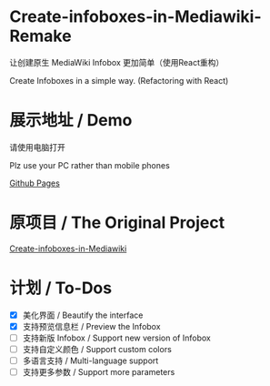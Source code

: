 # Create-infoboxes-in-Mediawiki-Remake
让创建原生 MediaWiki Infobox 更加简单（使用React重构）

Create Infoboxes in a simple way. (Refactoring with React)

# 展示地址 / Demo

请使用电脑打开

Plz use your PC rather than mobile phones

[Github Pages](https://heuluck.github.io/Create-infoboxes-in-Mediawiki-Remake/)

# 原项目 / The Original Project

[Create-infoboxes-in-Mediawiki](https://github.com/Heuluck/Create-infoboxes-in-Mediawiki)

# 计划 / To-Dos

- [x] 美化界面 / Beautify the interface
- [x] 支持预览信息栏 / Preview the Infobox
- [ ] 支持新版 Infobox / Support new version of Infobox
- [ ] 支持自定义颜色 / Support custom colors
- [ ] 多语言支持 / Multi-language support
- [ ] 支持更多参数 / Support more parameters
